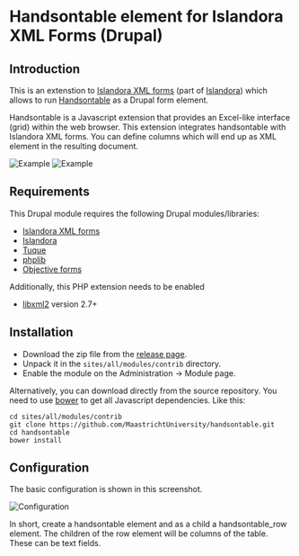 # Handsontable element for Islandora XML Forms (Drupal)

## Introduction

This is an extenstion to [Islandora XML forms](https://github.com/Islandora/islandora_xml_forms)
(part of [Islandora](http://islandora.ca/)) which allows
to run [Handsontable](https://handsontable.com/) as a Drupal form element.

Handsontable is a Javascript extension that provides an Excel-like interface (grid) within the web browser.
This extension integrates handsontable with Islandora XML forms. You can define columns which will
end up as XML element in the resulting document.

![Example](https://cloud.githubusercontent.com/assets/6281107/14286982/67336346-fb51-11e5-88cc-44a769d178ae.png)
![Example](https://cloud.githubusercontent.com/assets/6281107/14286983/6734385c-fb51-11e5-8628-37f510ff98b3.png)

## Requirements

This Drupal module requires the following Drupal modules/libraries:

* [Islandora XML forms](https://github.com/Islandora/islandora_xml_forms)
* [Islandora](https://github.com/islandora/islandora)
* [Tuque](https://github.com/islandora/tuque)
* [phplib](https://github.com/islandora/php_lib)
* [Objective forms](https://github.com/islandora/objective_forms)

Additionally, this PHP extension needs to be enabled
* [libxml2](http://xmlsoft.org/) version 2.7+

## Installation

* Download the zip file from the [release page](https://github.com/MaastrichtUniversity/handsontable/releases).
* Unpack it in the `sites/all/modules/contrib` directory.
* Enable the module on the Administration -> Module page.

Alternatively, you can download directly from the source repository. You need to use
[bower](http://bower.io/) to get all Javascript dependencies. Like this:

 ```
 cd sites/all/modules/contrib
 git clone https://github.com/MaastrichtUniversity/handsontable.git
 cd handsontable
 bower install
 ```

## Configuration

The basic configuration is shown in this screenshot.

![Configuration](https://cloud.githubusercontent.com/assets/6281107/14286516/9173b720-fb4f-11e5-9429-125b646f7e5d.png)

In short, create a handsontable element and as a child a handsontable_row element. The children of the row element
will be columns of the table. These can be text fields.
